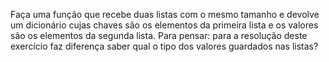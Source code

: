 Faça uma função que recebe duas listas com o mesmo tamanho e devolve um dicionário cujas chaves são os elementos da primeira lista e os valores são os elementos da segunda lista. Para pensar: para a resolução deste exercício faz diferença saber qual o tipo dos valores guardados nas listas?